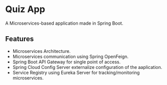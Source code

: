 # Quiz App
A Microservices-based application made in Spring Boot.

## Features 
- Microservices Architecture.
- Microservices communication using Spring OpenFeign.
- Spring Boot API Gateway for single point of access.
- Spring Cloud Config Server externalize configuration of the aaplication.
- Service Registry using Eureka Server for tracking/monitoring microservices.
